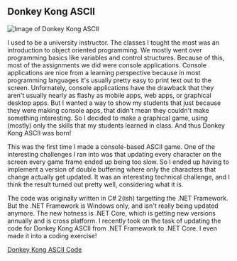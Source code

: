 ## Donkey Kong ASCII

![Image of Donkey Kong ASCII](donkey-kong-ascii-1.png)

I used to be a university instructor. The classes I tought the most was an introduction to object oriented programming. We mostly went over programming basics like variables and control structures. Because of this, most of the assignments we did were console applications. Console applications are nice from a learning perspective because in most programming languages it's usually pretty easy to print text out to the screen. Unfornately, console applications have the drawback that they aren't usually nearly as flashy as mobile apps, web apps, or graphical desktop apps. But I wanted a way to show my students that just because they were making console apps, that didn't mean they couldn't make something interesting. So I decided to make a graphical game, using (mostly) only the skills that my students learned in class. And thus Donkey Kong ASCII was born!

This was the first time I made a console-based ASCII game. One of the interesting challenges I ran into was that updating every character on the screen every game frame ended up being too slow. So I ended up having to implement a version of double buffering where only the characters that change actually get updated. It was an interesting technical challenge, and I think the result turned out pretty well, considering what it is.

The code was originally written in C# 2(ish) targetting the .NET Framework. But the .NET Framework is Windows only, and isn't really being updated anymore. The new hotness is .NET Core, which is getting new versions annually and is cross platform. I recently took on the task of updating the code for Donkey Kong ASCII from .NET Framework to .NET Core. I even made it into a coding exercise!

[Donkey Kong ASCII Code](https://github.com/theparticleman/DonkeyKongAscii)

